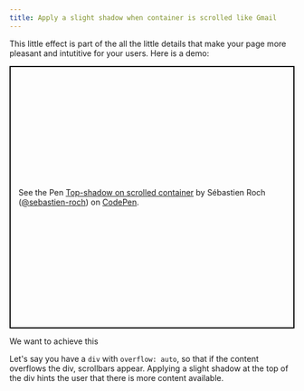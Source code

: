 ```yaml
---
title: Apply a slight shadow when container is scrolled like Gmail
---
```

This little effect is part of the all the little details that make your page more pleasant and intutitive for your users.
Here is a demo:
<p class="codepen" data-height="464" data-theme-id="0" data-default-tab="result" data-user="sebastien-roch" data-slug-hash="bZPdXb" style="height: 464px; box-sizing: border-box; display: flex; align-items: center; justify-content: center; border: 2px solid black; margin: 1em 0; padding: 1em;" data-pen-title="Top-shadow on scrolled container">
  <span>See the Pen <a href="https://codepen.io/sebastien-roch/pen/bZPdXb/">
  Top-shadow on scrolled container</a> by Sébastien Roch (<a href="https://codepen.io/sebastien-roch">@sebastien-roch</a>)
  on <a href="https://codepen.io">CodePen</a>.</span>
</p>
<script async src="https://static.codepen.io/assets/embed/ei.js"></script>

We want to achieve this  

Let's say you have a `div` with `overflow: auto`, so that if the content overflows the div, scrollbars appear.
Applying a slight shadow at the top of the div hints the user that there is more content available.    
<!--stackedit_data:
eyJoaXN0b3J5IjpbMjExMTA3NjI1OV19
-->